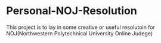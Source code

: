 # Personal-NOJ-Resolution
This project is to lay in some creative or useful resolutoin for NOJ(Northwestern Polytechnical University Online Judege)
